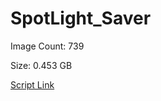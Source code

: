 # SpotLight_Saver

Image Count: 739

Size: 0.453 GB

[Script Link](https://github.com/liuyal/Archive/blob/master/Python/Utilities/Miscellaneous/spotlight_saver.py)